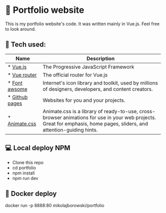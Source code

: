 # :tada: Portfolio website

This is my portfolio website's code. It was written mainly in Vue.js. Feel free to look around.

## :triangular_ruler: Tech used:
| Name      | Description |
| ----------- | ----------- |
|* [Vue.js](https://vuejs.org/) | The Progressive JavaScript Framework |
|* [Vue router](https://router.vuejs.org/) | The official router for Vue.js |
|* [Font awsome](https://fontawesome.com/) | Internet's icon library and toolkit, used by millions of designers, developers, and content creators.|
|* [Github pages](https://pages.github.com/) | Websites for you and your projects. |
|* [Animate.css](https://animate.style/) | Animate.css is a library of ready-to-use, cross-browser animations for use in your web projects. Great for emphasis, home pages, sliders, and attention-guiding hints. |

## :computer: Local deploy NPM
* Clone this repo
* cd portfolio
* npm install 
* npm run dev

## :ship: Docker deploy
docker run -p 8888:80 mikolajborowski/portfolio
